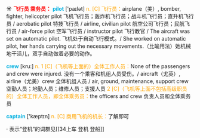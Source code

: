 ☀ <font color="red">**飞行员 乘务员：**</font>
<font color="sky blue">**pilot**</font> ['paɪlət] 
<font color="orange">n. [C] 飞行员：</font>airplane（美）, bomber, fighter, helicopter pilot 飞机飞行员；轰炸机飞行员；战斗机飞行员；直升机飞行员 / aerobatic pilot 特技飞行员 / airline, civilian pilot 航空公司飞行员；民航飞行员 / air-force pilot 空军飞行员 / instructor pilot 飞行教官 / The aircraft was set on automatic pilot. 飞机处于自动飞行模式。/ She worked on automatic pilot, her hands carrying out the necessary movements.（比喻用法）她机械地干活儿，双手自动做着必要的动作。

<font color="sky blue">**crew**</font> [kru:] 
<font color="orange">n. 1 [C]（飞机等上面的）全体工作人员：</font>None of the passengers and crew were injured. 没有一个乘客和机组人员受伤。/ aircraft（尤英）, airline（尤美）crew 全体机组人员 / air, ground, maintenance, support crew 空勤人员；地勤人员；维修人员；支援人员 <font color="orange">2 [C]（飞机等上面不包括高级职员的）全体工作人员，即全体乘务员：</font>the officers and crew 负责人员和全体乘务员

<font color="sky blue">**captain**</font> ['kæptɪn] 
<font color="orange">n. [C] 商用飞机的机长：</font>了解即可

· 表示“登机”的词群见[[34上车 登机 登船]]
